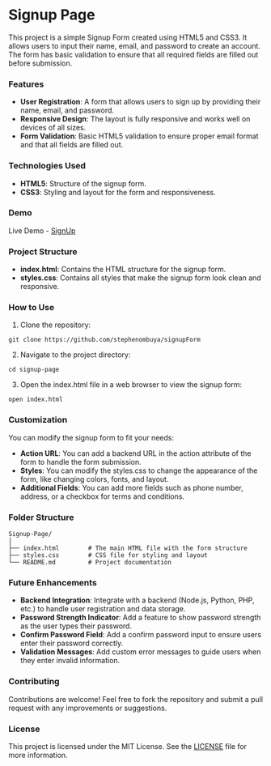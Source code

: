 # **Signup Page**
This project is a simple Signup Form created using HTML5 and CSS3. It allows users to input their name, email, and password to create an account. The form has basic validation to ensure that all required fields are filled out before submission.



### **Features**
- **User Registration**: A form that allows users to sign up by providing their name, email, and password.
- **Responsive Design**: The layout is fully responsive and works well on devices of all sizes.
- **Form Validation**: Basic HTML5 validation to ensure proper email format and that all fields are filled out.



### **Technologies Used**
- **HTML5**: Structure of the signup form.
- **CSS3**: Styling and layout for the form and responsiveness.



### **Demo**
Live Demo - [SignUp]()<!-- Add a link to a live demo of the project if available -->



### **Project Structure**
- **index.html**: Contains the HTML structure for the signup form.
- **styles.css**: Contains all styles that make the signup form look clean and responsive.



### **How to Use**
1. Clone the repository:

```
git clone https://github.com/stephenombuya/signupForm
```

2. Navigate to the project directory:

```
cd signup-page
```

3. Open the index.html file in a web browser to view the signup form:

```
open index.html
```



### **Customization**
You can modify the signup form to fit your needs:

- **Action URL**: You can add a backend URL in the action attribute of the form to handle the form submission.
- **Styles**: You can modify the styles.css to change the appearance of the form, like changing colors, fonts, and layout.
- **Additional Fields**: You can add more fields such as phone number, address, or a checkbox for terms and conditions.



### **Folder Structure**

```
Signup-Page/
│
├── index.html        # The main HTML file with the form structure
├── styles.css        # CSS file for styling and layout
└── README.md         # Project documentation
```



### **Future Enhancements**
- **Backend Integration**: Integrate with a backend (Node.js, Python, PHP, etc.) to handle user registration and data storage.
- **Password Strength Indicator**: Add a feature to show password strength as the user types their password.
- **Confirm Password Field**: Add a confirm password input to ensure users enter their password correctly.
- **Validation Messages**: Add custom error messages to guide users when they enter invalid information.



### **Contributing**
Contributions are welcome! Feel free to fork the repository and submit a pull request with any improvements or suggestions.



### **License**
This project is licensed under the MIT License. See the [LICENSE](https://github.com/stephenombuya/signupForm/blob/main/LICENSE) file for more information.
